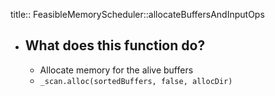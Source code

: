 title:: FeasibleMemoryScheduler::allocateBuffersAndInputOps
- ## What does this function do?
	- Allocate memory for the alive buffers
	- `_scan.alloc(sortedBuffers, false, allocDir)`